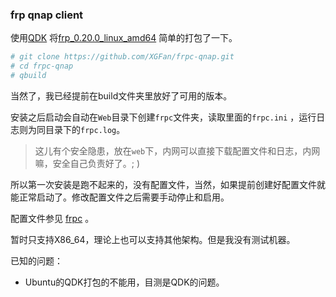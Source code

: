 ### frp qnap client

使用[QDK]( https://github.com/qnap-dev/QDK) 将[frp_0.20.0_linux_amd64](https://github.com/fatedier/frp/releases/download/v0.20.0/frp_0.20.0_linux_amd64.tar.gz)  简单的打包了一下。

```bash
# git clone https://github.com/XGFan/frpc-qnap.git
# cd frpc-qnap
# qbuild
```



当然了，我已经提前在build文件夹里放好了可用的版本。

安装之后启动会自动在`Web`目录下创建`frpc`文件夹，读取里面的`frpc.ini` ，运行日志则为同目录下的`frpc.log`。

> 这儿有个安全隐患，放在`web`下，内网可以直接下载配置文件和日志，内网嘛，安全自己负责好了。; )

所以第一次安装是跑不起来的，没有配置文件，当然，如果提前创建好配置文件就能正常启动了。修改配置文件之后需要手动停止和启用。

配置文件参见 [frpc](https://github.com/fatedier/frp) 。

暂时只支持X86_64，理论上也可以支持其他架构。但是我没有测试机器。



已知的问题：

+ Ubuntu的QDK打包的不能用，目测是QDK的问题。

